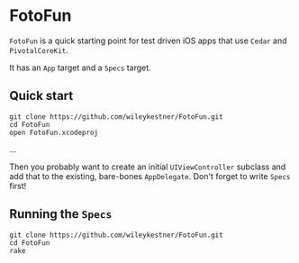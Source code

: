 FotoFun
=======

`FotoFun` is a quick starting point for test driven iOS apps that use `Cedar` and
`PivotalCoreKit`.

It has an `App` target and a `Specs` target.

Quick start
-----------

    git clone https://github.com/wileykestner/FotoFun.git
    cd FotoFun
    open FotoFun.xcodeproj

...

Then you probably want to create an initial `UIViewController` subclass and add
that to the existing, bare-bones `AppDelegate`.  Don't forget to write `Specs` first!

Running the `Specs`
------------------------

    git clone https://github.com/wileykestner/FotoFun.git
    cd FotoFun
    rake
